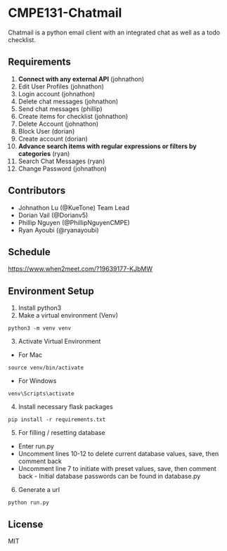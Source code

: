 # CMPE131-Chatmail

Chatmail is a python email client with an integrated chat as well as a todo checklist.

## Requirements

1. **Connect with any external API** (johnathon)
2. Edit User Profiles (johnathon)
3. Login account (johnathon)
4. Delete chat messages (johnathon)
5. Send chat messages (phillip)
6. Create items for checklist (johnathon)
7. Delete Account (johnathon)
8. Block User (dorian)
9. Create account (dorian)
10. **Advance search items with regular expressions or filters by categories** (ryan)
11. Search Chat Messages (ryan)
12. Change Password (johnathon)


## Contributors

- Johnathon Lu (@KueTone) Team Lead
- Dorian Vail (@Dorianv5)
- Phillip Nguyen (@PhillipNguyenCMPE)
- Ryan Ayoubi (@ryanayoubi)

## Schedule
https://www.when2meet.com/?19639177-KJbMW

## Environment Setup

1. Install python3
2. Make a virtual environment (Venv)
```
python3 -m venv venv 
```
3. Activate Virtual Environment
- For Mac
```
source venv/bin/activate
```
- For Windows 
``` 
venv\Scripts\activate
```
4. Install necessary flask packages
```
pip install -r requirements.txt
```
5. For filling / resetting database
- Enter run.py
- Uncomment lines 10-12 to delete current database values, save, then comment back
- Uncomment line 7 to initiate with preset values, save, then comment back
          - Initial database passwords can be found in database.py

6. Generate a url
```
python run.py
```
## License

MIT
